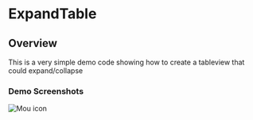 # ExpandTable


## Overview

This is a very simple demo code showing how to create a tableview that could expand/collapse

### Demo Screenshots

![Mou icon](https://raw.github.com/dazuiba/ExpandTable/master/ExpandTable-1.png)
